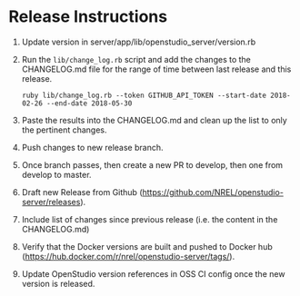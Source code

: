 # Release Instructions

1. Update version in server/app/lib/openstudio_server/version.rb
1. Run the `lib/change_log.rb` script and add the changes to the CHANGELOG.md file for the range of time between last release and this release.

    ```
    ruby lib/change_log.rb --token GITHUB_API_TOKEN --start-date 2018-02-26 --end-date 2018-05-30
    ```

1. Paste the results into the CHANGELOG.md and clean up the list to only the pertinent changes.
1. Push changes to new release branch. 
1. Once branch passes, then create a new PR to develop, then one from develop to master.
1. Draft new Release from Github (https://github.com/NREL/openstudio-server/releases).
1. Include list of changes since previous release (i.e. the content in the CHANGELOG.md)
1. Verify that the Docker versions are built and pushed to Docker hub (https://hub.docker.com/r/nrel/openstudio-server/tags/).
1. Update OpenStudio version references in OSS CI config once the new version is released.
